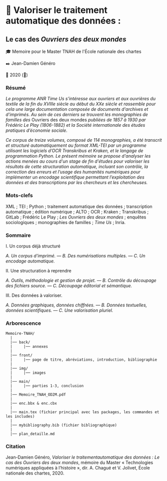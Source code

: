 #  :notebook_with_decorative_cover: Valoriser le traitement automatique des données : 

## Le cas des *Ouvriers des deux mondes*
 
:mortar_board: Memoire pour le Master TNAH de l'École nationale des chartes

:black_nib: Jean-Damien Généro

:calendar: 2020 (🦠)

### Résumé
*Le programme ANR Time Us s’intéresse aux ouvriers et aux ouvrières du textile de la fin du XVIIIe siècle au début du XXe siècle et rassemble pour cela une large documentation composée de documents d'archives et d'imprimés. Au sein de ces derniers se trouvent les monographies de familles des* Ouvriers des deux mondes *publiées de 1857 à 1930 par Frédéric Le Play (1806-1882) et la Société internationale des études pratiques d’économie sociale.*

*Ce corpus de treize volumes, composé de 114 monographies, a été transcrit et structuré automatiquement au format XML-TEI par un programme utilisant les logiciels d’OCR Transkribus et Kraken, et le langage de programmation Python. Le présent mémoire se propose d'analyser les actions menées au cours d'un stage de fin d'études pour valoriser les résultats de cette structuration automatique, incluant son contrôle, la correction des erreurs et l’usage des humanités numériques pour implémenter un encodage scientifique permettant l’exploitation des données et des transcriptions par les chercheurs et les chercheuses.*

### Mots-clefs

XML ; TEI ; Python ; traitement automatique des données ; transcription automatique ; édition numérique ; ALTO ; OCR ; Kraken ; Transkribus ; GitLab ; Frédéric Le Play ; *Les Ouvriers des deux mondes* ; enquêtes sociologiques ; monographies de familles ; *Time Us* ; Inria.

### Sommaire

I. Un corpus déjà structuré

*A. Un corpus d'imprimé. —  B. Des numérisations multiples. — C. Un encodage automatique.*

II. Une structuration à reprendre

*A. Outils, méthodologie et gestion de projet. — B. Contrôle du découpage des fichiers source. —  C. Découpage éditorial et sémantique.*

III. Des données à valoriser.

*A. Données graphiques, données chiffrées. — B. Données textuelles, données scientifiques. — C. Une valorisation pluriel.*

### Arborescence

```
Memoire-TNAH/
  |
  |── back/
  |     |── annexes
  |
  |── front/
  |     |── page de titre, abréviations, introduction, bibliographie
  |
  |── img/
  |     |── images
  |
  |── main/
  |     |── parties 1-3, conclusion
  |
  |── Memoire_TNAH_OD2M.pdf
  |
  |── enc.bbx & enc.cbx
  |
  |── main.tex (fichier principal avec les packages, les commandes et les includes)
  |
  |── mybibliography.bib (fichier bibliographique)
  |
  |── plan_detaille.md
```

### Citation

Jean-Damien Généro, *Valoriser le traitementautomatique des données : Le cas des Ouvriers des deux mondes*, mémoire du Master «&nbsp;Technologies numériques appliquées à l’histoire&nbsp;», dir. A. Chagué et V. Jolivet, École nationale des chartes, 2020.
